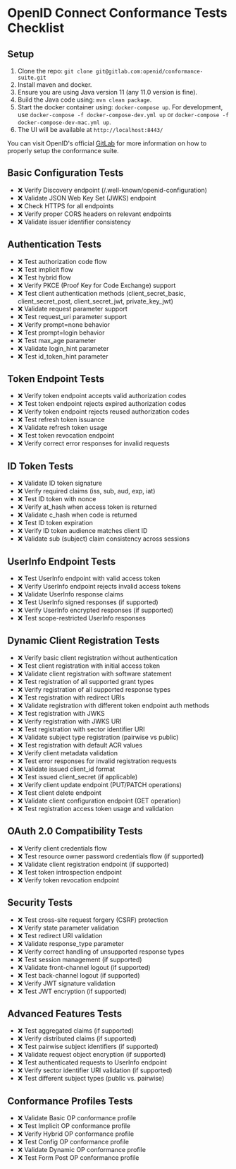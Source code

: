 # OpenID Connect Conformance Tests Checklist

## Setup
1. Clone the repo: `git clone git@gitlab.com:openid/conformance-suite.git`
2. Install maven and docker.
3. Ensure you are using Java version 11 (any 11.0 version is fine).
4. Build the Java code using: `mvn clean package`.
5. Start the docker container using: `docker-compose up`. For development, use `docker-compose -f docker-compose-dev.yml up` or `docker-compose -f docker-compose-dev-mac.yml up`.
6. The UI will be available at `http://localhost:8443/`

You can visit OpenID's official [GitLab](https://gitlab.com/openid/conformance-suite/-/wikis/Developers/Build-&-Run) for more information on how to properly setup the conformance suite.

## Basic Configuration Tests
- ❌ Verify Discovery endpoint (/.well-known/openid-configuration)
- ❌ Validate JSON Web Key Set (JWKS) endpoint
- ❌ Check HTTPS for all endpoints
- ❌ Verify proper CORS headers on relevant endpoints
- ❌ Validate issuer identifier consistency

## Authentication Tests
- ❌ Test authorization code flow
- ❌ Test implicit flow
- ❌ Test hybrid flow
- ❌ Verify PKCE (Proof Key for Code Exchange) support
- ❌ Test client authentication methods (client_secret_basic, client_secret_post, client_secret_jwt, private_key_jwt)
- ❌ Validate request parameter support
- ❌ Test request_uri parameter support
- ❌ Verify prompt=none behavior
- ❌ Test prompt=login behavior
- ❌ Test max_age parameter
- ❌ Validate login_hint parameter
- ❌ Test id_token_hint parameter

## Token Endpoint Tests
- ❌ Verify token endpoint accepts valid authorization codes
- ❌ Test token endpoint rejects expired authorization codes
- ❌ Verify token endpoint rejects reused authorization codes
- ❌ Test refresh token issuance
- ❌ Validate refresh token usage
- ❌ Test token revocation endpoint
- ❌ Verify correct error responses for invalid requests

## ID Token Tests
- ❌ Validate ID token signature
- ❌ Verify required claims (iss, sub, aud, exp, iat)
- ❌ Test ID token with nonce
- ❌ Verify at_hash when access token is returned
- ❌ Validate c_hash when code is returned
- ❌ Test ID token expiration
- ❌ Verify ID token audience matches client ID
- ❌ Validate sub (subject) claim consistency across sessions

## UserInfo Endpoint Tests
- ❌ Test UserInfo endpoint with valid access token
- ❌ Verify UserInfo endpoint rejects invalid access tokens
- ❌ Validate UserInfo response claims
- ❌ Test UserInfo signed responses (if supported)
- ❌ Verify UserInfo encrypted responses (if supported)
- ❌ Test scope-restricted UserInfo responses

## Dynamic Client Registration Tests
- ❌ Verify basic client registration without authentication
- ❌ Test client registration with initial access token
- ❌ Validate client registration with software statement
- ❌ Test registration of all supported grant types
- ❌ Verify registration of all supported response types
- ❌ Test registration with redirect URIs
- ❌ Validate registration with different token endpoint auth methods
- ❌ Test registration with JWKS
- ❌ Verify registration with JWKS URI
- ❌ Test registration with sector identifier URI
- ❌ Validate subject type registration (pairwise vs public)
- ❌ Test registration with default ACR values
- ❌ Verify client metadata validation
- ❌ Test error responses for invalid registration requests
- ❌ Validate issued client_id format
- ❌ Test issued client_secret (if applicable)
- ❌ Verify client update endpoint (PUT/PATCH operations)
- ❌ Test client delete endpoint
- ❌ Validate client configuration endpoint (GET operation)
- ❌ Test registration access token usage and validation

## OAuth 2.0 Compatibility Tests
- ❌ Verify client credentials flow
- ❌ Test resource owner password credentials flow (if supported)
- ❌ Validate client registration endpoint (if supported)
- ❌ Test token introspection endpoint
- ❌ Verify token revocation endpoint

## Security Tests
- ❌ Test cross-site request forgery (CSRF) protection
- ❌ Verify state parameter validation
- ❌ Test redirect URI validation
- ❌ Validate response_type parameter
- ❌ Verify correct handling of unsupported response types
- ❌ Test session management (if supported)
- ❌ Validate front-channel logout (if supported)
- ❌ Test back-channel logout (if supported)
- ❌ Verify JWT signature validation
- ❌ Test JWT encryption (if supported)

## Advanced Features Tests
- ❌ Test aggregated claims (if supported)
- ❌ Verify distributed claims (if supported)
- ❌ Test pairwise subject identifiers (if supported)
- ❌ Validate request object encryption (if supported)
- ❌ Test authenticated requests to UserInfo endpoint
- ❌ Verify sector identifier URI validation (if supported)
- ❌ Test different subject types (public vs. pairwise)

## Conformance Profiles Tests
- ❌ Validate Basic OP conformance profile
- ❌ Test Implicit OP conformance profile
- ❌ Verify Hybrid OP conformance profile
- ❌ Test Config OP conformance profile
- ❌ Validate Dynamic OP conformance profile
- ❌ Test Form Post OP conformance profile